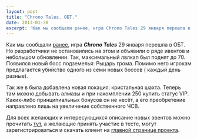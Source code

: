 ```yaml
---
layout: post
title: "Chrono Tales. ОБТ."
date: 2013-01-30
excerpt: 'Как мы сообщали ранее, игра Chrono Tales 29 января перешла в ОБТ. Но разработчики не остановились на этом и объявили о ряде ивентов и небольшом обновлении...'
---
```


Как мы сообщали <a href="http://gamersoul.ru/%D1%81%D1%82%D0%B0%D1%80%D1%82%D1%83%D0%B5%D1%82-%D1%82%D0%B5%D1%81%D1%82%D0%B8%D1%80%D0%BE%D0%B2%D0%B0%D0%BD%D0%B8%D0%B5-chrono-tales/">ранее</a>, игра <em><strong>Chrono Tales</strong></em> 29 января перешла в ОБТ. Но разработчики не остановились на этом и объявили о ряде ивентов и небольшом обновлении. Так, максимальный лвлкап был поднят до 70. Появился новый босс подземелья: Рыцарь грома. Помимо него игрокам предлагается убийство одного из семи новых боссов ( каждый день разные).

Так же в была добавлена новая локация: кристальная шахта. Теперь там можно добывать алмазы и при накомплении 250 купить статус VIP. Каких-либо принципиальных бонусов он не несёт, а его преобретение направлено лишь на увеличение собственного ЧСВ.

Для всех желающих и интересующихся описание новых эвентов можно прочитать <a href="http://ct.gamedp.com/news/opening_events.shtml">тут</a>, а желающие принять участие в тесте, могут зарегистрироваться и скачать клиент на <a href="http://ct.gamedp.com/index/">главной странице проекта</a>.